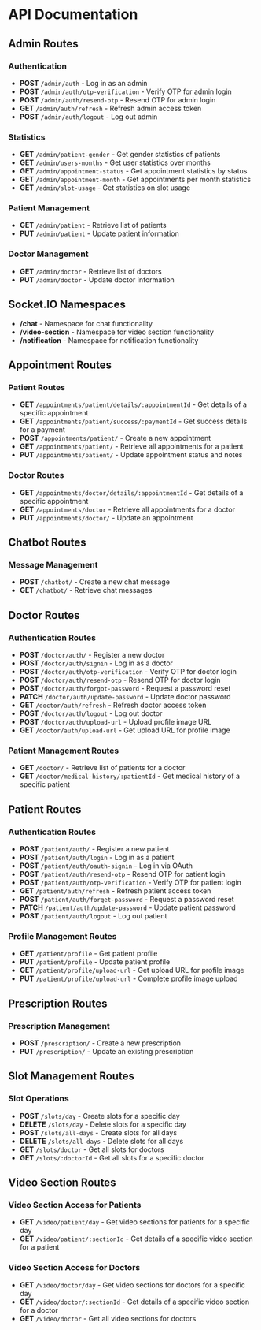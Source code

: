 # API Documentation

## Admin Routes

### Authentication
- **POST** `/admin/auth` - Log in as an admin
- **POST** `/admin/auth/otp-verification` - Verify OTP for admin login
- **POST** `/admin/auth/resend-otp` - Resend OTP for admin login
- **GET** `/admin/auth/refresh` - Refresh admin access token
- **POST** `/admin/auth/logout` - Log out admin

### Statistics
- **GET** `/admin/patient-gender` - Get gender statistics of patients
- **GET** `/admin/users-months` - Get user statistics over months
- **GET** `/admin/appointment-status` - Get appointment statistics by status
- **GET** `/admin/appointment-month` - Get appointments per month statistics
- **GET** `/admin/slot-usage` - Get statistics on slot usage

### Patient Management
- **GET** `/admin/patient` - Retrieve list of patients
- **PUT** `/admin/patient` - Update patient information

### Doctor Management
- **GET** `/admin/doctor` - Retrieve list of doctors
- **PUT** `/admin/doctor` - Update doctor information

## Socket.IO Namespaces

- **/chat** - Namespace for chat functionality
- **/video-section** - Namespace for video section functionality
- **/notification** - Namespace for notification functionality


## Appointment Routes

### Patient Routes
- **GET** `/appointments/patient/details/:appointmentId` - Get details of a specific appointment
- **GET** `/appointments/patient/success/:paymentId` - Get success details for a payment
- **POST** `/appointments/patient/` - Create a new appointment
- **GET** `/appointments/patient/` - Retrieve all appointments for a patient
- **PUT** `/appointments/patient/` - Update appointment status and notes

### Doctor Routes
- **GET** `/appointments/doctor/details/:appointmentId` - Get details of a specific appointment
- **GET** `/appointments/doctor` - Retrieve all appointments for a doctor
- **PUT** `/appointments/doctor/` - Update an appointment


## Chatbot Routes

### Message Management
- **POST** `/chatbot/` - Create a new chat message
- **GET** `/chatbot/` - Retrieve chat messages


## Doctor Routes

### Authentication Routes
- **POST** `/doctor/auth/` - Register a new doctor
- **POST** `/doctor/auth/signin` - Log in as a doctor
- **POST** `/doctor/auth/otp-verification` - Verify OTP for doctor login
- **POST** `/doctor/auth/resend-otp` - Resend OTP for doctor login
- **POST** `/doctor/auth/forgot-password` - Request a password reset
- **PATCH** `/doctor/auth/update-password` - Update doctor password
- **GET** `/doctor/auth/refresh` - Refresh doctor access token
- **POST** `/doctor/auth/logout` - Log out doctor
- **POST** `/doctor/auth/upload-url` - Upload profile image URL
- **GET** `/doctor/auth/upload-url` - Get upload URL for profile image

### Patient Management Routes
- **GET** `/doctor/` - Retrieve list of patients for a doctor
- **GET** `/doctor/medical-history/:patientId` - Get medical history of a specific patient


## Patient Routes

### Authentication Routes
- **POST** `/patient/auth/` - Register a new patient
- **POST** `/patient/auth/login` - Log in as a patient
- **POST** `/patient/auth/oauth-signin` - Log in via OAuth
- **POST** `/patient/auth/resend-otp` - Resend OTP for patient login
- **POST** `/patient/auth/otp-verification` - Verify OTP for patient login
- **GET** `/patient/auth/refresh` - Refresh patient access token
- **POST** `/patient/auth/forget-password` - Request a password reset
- **PATCH** `/patient/auth/update-password` - Update patient password
- **POST** `/patient/auth/logout` - Log out patient

### Profile Management Routes
- **GET** `/patient/profile` - Get patient profile
- **PUT** `/patient/profile` - Update patient profile
- **GET** `/patient/profile/upload-url` - Get upload URL for profile image
- **PUT** `/patient/profile/upload-url` - Complete profile image upload


## Prescription Routes

### Prescription Management
- **POST** `/prescription/` - Create a new prescription
- **PUT** `/prescription/` - Update an existing prescription


## Slot Management Routes

### Slot Operations
- **POST** `/slots/day` - Create slots for a specific day
- **DELETE** `/slots/day` - Delete slots for a specific day
- **POST** `/slots/all-days` - Create slots for all days
- **DELETE** `/slots/all-days` - Delete slots for all days
- **GET** `/slots/doctor` - Get all slots for doctors
- **GET** `/slots/:doctorId` - Get all slots for a specific doctor


## Video Section Routes

### Video Section Access for Patients
- **GET** `/video/patient/day` - Get video sections for patients for a specific day
- **GET** `/video/patient/:sectionId` - Get details of a specific video section for a patient

### Video Section Access for Doctors
- **GET** `/video/doctor/day` - Get video sections for doctors for a specific day
- **GET** `/video/doctor/:sectionId` - Get details of a specific video section for a doctor
- **GET** `/video/doctor` - Get all video sections for doctors

